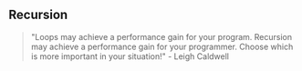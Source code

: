 ## Recursion

> "Loops may achieve a performance gain for your program. Recursion may achieve a performance gain for your programmer. Choose which is more important in your situation!" - Leigh Caldwell